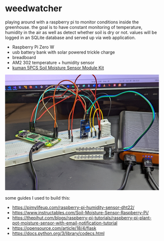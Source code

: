 # weedwatcher
playing around with a raspberry pi to monitor conditions inside the greenhouse. the goal is to have constant monitoring of temperature, humidity in the air as well as detect whether soil is dry or not. values will be logged in an SQLite database and served up via web application. 

- Raspberry Pi Zero W
- usb battery bank with solar powered trickle charge
- breadboard
- AM2 302 temperature + humidity sensor
- [kuman 5PCS Soil Moisture Sensor Module Kit](https://www.amazon.ca/Kuman-Moisture-Compatible-Raspberry-Automatic/dp/B071F4RDHY/ref=sr_1_5?crid=1QQ3OLZZFPSRA&keywords=moisture+sensor+raspberry+pi&qid=1656445763&sprefix=moisture+sensor+raspberry+pi%2Caps%2C137&sr=8-5)

![Project in progress](https://github.com/ianridsdill/weedwatcher/blob/master/PXL_20220628_193854988.jpg)

some guides I used to build this:

- https://pimylifeup.com/raspberry-pi-humidity-sensor-dht22/
- https://www.instructables.com/Soil-Moisture-Sensor-Raspberry-Pi/
- https://thepihut.com/blogs/raspberry-pi-tutorials/raspberry-pi-plant-pot-moisture-sensor-with-email-notification-tutorial
- https://opensource.com/article/18/4/flask
- https://docs.python.org/3/library/codecs.html
